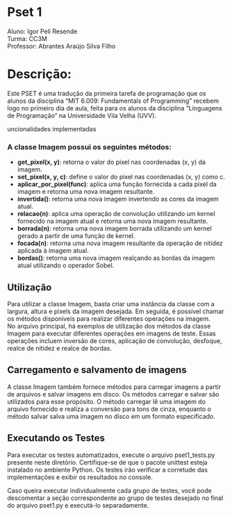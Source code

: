 # Pset 1
Aluno: Igor Peli Resende  
Turma: CC3M  
Professor: Abrantes Araújo Silva Filho  

# Descrição:
Este PSET é uma tradução da primeira tarefa de programação que os alunos da
disciplina “MIT 6.009: Fundamentals of Programming” recebem logo no primeiro
dia de aula, feita para os alunos da disciplina “Linguagens de Programação” na
Universidade Vila Velha (UVV).

uncionalidades implementadas

### A classe Imagem possui os seguintes métodos:
- **get_pixel(x, y)**: retorna o valor do pixel nas coordenadas (x, y) da imagem.  
- **set_pixel(x, y, c)**: define o valor do pixel nas coordenadas (x, y) como c.  
- **aplicar_por_pixel(func)**: aplica uma função fornecida a cada pixel da imagem e retorna uma nova imagem resultante.  
- **invertida()**: retorna uma nova imagem invertendo as cores da imagem atual.  
- **relacao(n)**: aplica uma operação de convolução utilizando um kernel fornecido na imagem atual e retorna uma nova imagem resultante.  
- **borrada(n)**: retorna uma nova imagem borrada utilizando um kernel gerado a partir de uma função de kernel.  
- **focada(n)**: retorna uma nova imagem resultante da operação de nitidez aplicada à imagem atual.  
- **bordas()**: retorna uma nova imagem realçando as bordas da imagem atual utilizando o operador Sobel.  

## Utilização

Para utilizar a classe Imagem, basta criar uma instância da classe com a largura, altura e pixels da imagem desejada. Em seguida, é possível chamar os métodos disponíveis para realizar diferentes operações na imagem.  
No arquivo principal, há exemplos de utilização dos métodos da classe Imagem para executar diferentes operações em imagens de teste. Essas operações incluem inversão de cores, aplicação de convolução, desfoque, realce de nitidez e realce de bordas.

## Carregamento e salvamento de imagens

A classe Imagem também fornece métodos para carregar imagens a partir de arquivos e salvar imagens em disco. Os métodos carregar e salvar são utilizados para esse propósito. O método carregar lê uma imagem do arquivo fornecido e realiza a conversão para tons de cinza, enquanto o método salvar salva uma imagem no disco em um formato especificado.  

## Executando os Testes

Para executar os testes automatizados, execute o arquivo pset1_tests.py presente neste diretório. Certifique-se de que o pacote unittest esteja instalado no ambiente Python. Os testes irão verificar a corretude das implementações e exibir os resultados no console.  

Caso queira executar individualmente cada grupo de testes, você pode descomentar a seção correspondente ao grupo de testes desejado no final do arquivo pset1.py e executá-lo separadamente. 
